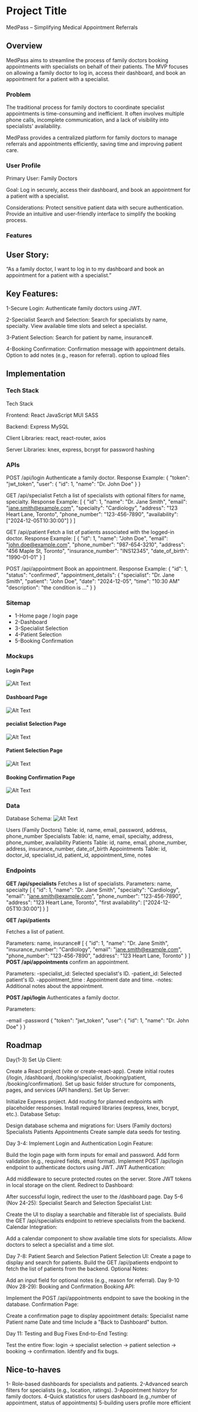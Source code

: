 # Project Title
MedPass – Simplifying Medical Appointment Referrals

## Overview

MedPass aims to streamline the process of family doctors booking appointments with specialists on behalf of their patients. The MVP focuses on allowing a family doctor to log in, access their dashboard, and book an appointment for a patient with a specialist.

### Problem 

The traditional process for family doctors to coordinate specialist appointments is time-consuming and inefficient. It often involves multiple phone calls, incomplete communication, and a lack of visibility into specialists' availability.

MedPass provides a centralized platform for family doctors to manage referrals and appointments efficiently, saving time and improving patient care.


### User Profile

Primary User: Family Doctors

Goal:
Log in securely, access their dashboard, and book an appointment for a patient with a specialist.

Considerations:
Protect sensitive patient data with secure authentication.
Provide an intuitive and user-friendly interface to simplify the booking process.


### Features

## User Story:
“As a family doctor, I want to log in to my dashboard and book an appointment for a patient with a specialist.”

## Key Features:

1-Secure Login:
Authenticate family doctors using JWT.

2-Specialist Search and Selection:
Search for specialists by name, specialty.
View available time slots and select a specialist.

3-Patient Selection:
Search for patient by name, insurance#.


4-Booking Confirmation:
Confirmation message with appointment details.
Option to add notes (e.g., reason for referral).
option to upload files 

## Implementation

### Tech Stack

Tech Stack

Frontend:
React
JavaScript
MUI
SASS

Backend:
Express
MySQL

Client Libraries:
react, react-router, axios

Server Libraries:
knex, express, bcrypt for password hashing


### APIs

POST /api/login
Authenticate a family doctor.
Response Example:
{ "token": "jwt_token", "user": { "id": 1, "name": "Dr. John Doe" } }


GET /api/specialist
Fetch a list of specialists with optional filters for name, specialty.
Response Example:
[
  {
    "id": 1,
    "name": "Dr. Jane Smith",
    "email": "jane.smith@example.com",
    "specialty": "Cardiology",
    "address": "123 Heart Lane, Toronto",
    "phone_number": "123-456-7890",
    "availability": ["2024-12-05T10:30:00"]
  }
]

GET /api/patient
Fetch a list of patients associated with the logged-in doctor.
Response Example:
[
  {
    "id": 1,
    "name": "John Doe",
    "email": "john.doe@example.com",
    "phone_number": "987-654-3210",
    "address": "456 Maple St, Toronto",
    "insurance_number": "INS12345",
    "date_of_birth": "1990-01-01"
  }
]

POST /api/appointment
Book an appointment.
Response Example:
{
  "id": 1,
  "status": "confirmed",
  "appointment_details": {
    "specialist": "Dr. Jane Smith",
    "patient": "John Doe",
    "date": "2024-12-05",
    "time": "10:30 AM"
    "description": "the condition is ..."
  }
}

### Sitemap

- 1-Home page / login page
- 2-Dashboard
- 3-Specialist Selection
- 4-Patient Selection
- 5-Booking Confirmation

### Mockups

#### Login Page
![Alt Text](/src/assets/proposal/login.png)

#### Dashboard Page
![Alt Text](/src/assets/proposal/dashboard.png.png)

#### pecialist Selection Page
![Alt Text](/src/assets/proposal/specialists-selection.png)

#### Patient Selection Page
![Alt Text](/src/assets/proposal/patient-selection.png)

#### Booking Confirmation Page
![Alt Text](/src/assets/proposal/booking-confirmation.png)


### Data

Database Schema:
![Alt Text](/src/assets/proposal/db_diagram.png)

Users (Family Doctors) Table:
id, name, email, password, address, phone_number
Specialists Table:
id, name, email, specialty, address, phone_number, availability
Patients Table:
id, name, email, phone_number, address, insurance_number, date_of_birth
Appointments Table:
id, doctor_id, specialist_id, patient_id, appointment_time, notes

### Endpoints

**GET /api/specialists**
Fetches a list of specialists.
Parameters:
name, specialty 
[
  {
    "id": 1,
    "name": "Dr. Jane Smith",
    "specialty": "Cardiology",
    "email": "jane.smith@example.com",
    "phone_number": "123-456-7890",
    "address": "123 Heart Lane, Toronto",
    "first availability": ["2024-12-05T10:30:00"]
  }
]

**GET /api/patients**

Fetches a list of patient.

Parameters:
name, insurance# 
[
  {
    "id": 1,
    "name": "Dr. Jane Smith",
    "insurance_number": "Cardiology",
    "email": "jane.smith@example.com",
    "phone_number": "123-456-7890",
    "address": "123 Heart Lane, Toronto"
  }
]
**POST /api/appointments**
confirm an appointment.

Parameters:
-specialist_id: Selected specialist's ID.
-patient_id: Selected patient's ID.
-appointment_time : Appointment date and time.
-notes: Additional notes about the appointment.

**POST /api/login**
Authenticates a family doctor.

Parameters:

-email
-password
{
  "token": "jwt_token",
  "user": { "id": 1, "name": "Dr. John Doe" }
}


## Roadmap

Day(1-3) Set Up Client:

Create a React project (vite or create-react-app).
Create initial routes (/login, /dashboard, /booking/specialist, /booking/patient, /booking/confirmation).
Set up basic folder structure for components, pages, and services (API handlers).
Set Up Server:

Initialize Express project.
Add routing for planned endpoints with placeholder responses.
Install required libraries (express, knex, bcrypt, etc.).
Database Setup:

Design database schema and migrations for:
Users (Family doctors)
Specialists
Patients
Appointments
Create sample data seeds for testing.


Day 3-4: Implement Login and Authentication
Login Feature:

Build the login page with form inputs for email and password.
Add form validation (e.g., required fields, email format).
Implement POST /api/login endpoint to authenticate doctors using JWT.
JWT Authentication:

Add middleware to secure protected routes on the server.
Store JWT tokens in local storage on the client.
Redirect to Dashboard:

After successful login, redirect the user to the /dashboard page.
Day 5-6 (Nov 24-25): Specialist Search and Selection
Specialist List:

Create the UI to display a searchable and filterable list of specialists.
Build the GET /api/specialists endpoint to retrieve specialists from the backend.
Calendar Integration:

Add a calendar component to show available time slots for specialists.
Allow doctors to select a specialist and a time slot.

Day 7-8: Patient Search and Selection
Patient Selection UI:
Create a page to display and search for patients.
Build the GET /api/patients endpoint to fetch the list of patients from the backend.
Optional Notes:

Add an input field for optional notes (e.g., reason for referral).
Day 9-10 (Nov 28-29): Booking and Confirmation
Booking API:

Implement the POST /api/appointments endpoint to save the booking in the database.
Confirmation Page:

Create a confirmation page to display appointment details:
Specialist name
Patient name
Date and time
Include a "Back to Dashboard" button.

Day 11: Testing and Bug Fixes
End-to-End Testing:

Test the entire flow: login → specialist selection → patient selection → booking → confirmation.
Identify and fix bugs.

## Nice-to-haves

1- Role-based dashboards for specialists and patients.
2-Advanced search filters for specialists (e.g., location, ratings).
3-Appointment history for family doctors.
4-Quick statistics for users dashboard (e.g.,number of appointment, status of appointments)
5-building users profile more efficient

